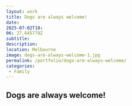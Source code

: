 ```yaml
---
layout: work
title: Dogs are always welcome!
date: 
2025-07-02T18: 
06: 27.645778Z
subtitle: 
description: 
location: Melbourne
image: dogs-are-always-welcome-1.jpg
permalink: /portfolio/dogs-are-always-welcome/
categories:
 - Family
---
```


## Dogs are always welcome!

